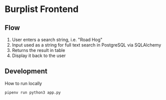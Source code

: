# Burplist Frontend

## Flow

1. User enters a search string, i.e. "Road Hog"
2. Input used as a string for full text search in PostgreSQL via SQLAlchemy
3. Returns the result in table
4. Display it back to the user

## Development

How to run locally

```
pipenv run python3 app.py
```
